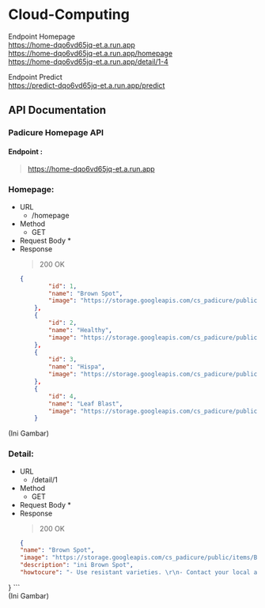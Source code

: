 # Cloud-Computing

Endpoint Homepage  
https://home-dqo6vd65jq-et.a.run.app  
https://home-dqo6vd65jq-et.a.run.app/homepage  
https://home-dqo6vd65jq-et.a.run.app/detail/1-4  

Endpoint Predict  
https://predict-dqo6vd65jq-et.a.run.app/predict  


## API Documentation

### Padicure Homepage API
#### Endpoint :
> https://home-dqo6vd65jq-et.a.run.app

### Homepage:
* URL
    - /homepage
* Method
    - GET
* Request Body
    * 
* Response
    > 200 OK
    ```json
    {
            "id": 1,
            "name": "Brown Spot",
            "image": "https://storage.googleapis.com/cs_padicure/public/items/BrownSpot.jpg"
        },
        {
            "id": 2,
            "name": "Healthy",
            "image": "https://storage.googleapis.com/cs_padicure/public/items/BrownSpot.jpg"
        },
        {
            "id": 3,
            "name": "Hispa",
            "image": "https://storage.googleapis.com/cs_padicure/public/items/Hispa.jpg"
        },
        {
            "id": 4,
            "name": "Leaf Blast",
            "image": "https://storage.googleapis.com/cs_padicure/public/items/LeafBlast.jpg"
        }
    ```
(Ini Gambar)    
    
### Detail:
* URL
    - /detail/1
* Method
    - GET
* Request Body
    * 
* Response
    > 200 OK
    ```json
    {
    "name": "Brown Spot",
    "image": "https://storage.googleapis.com/cs_padicure/public/items/BrownSpot.jpg",
    "description": "ini Brown Spot",
    "howtocure": "- Use resistant varieties. \r\n- Contact your local agriculture office for up-to-date lists of varieties available.\r\n- Use fungicides (e.g., iprodione, propiconazole, azoxystrobin, trifloxystrobin, and carbendazim) as seed treatments.\r\n- Treat seeds with hot water (53−54°C) for 10−12 minutes before planting, to control primary infection at the seedling stage. To increase effectiveness of treatment, pre-soak seeds in cold water for eight hours."
}
    ```  
    (Ini Gambar)
    
 
